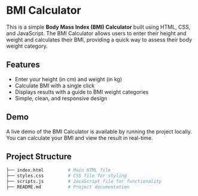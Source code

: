 # BMI Calculator

This is a simple **Body Mass Index (BMI) Calculator** built using HTML, CSS, and JavaScript. The BMI Calculator allows users to enter their height and weight and calculates their BMI, providing a quick way to assess their body weight category.

## Features

- Enter your height (in cm) and weight (in kg)
- Calculate BMI with a single click
- Displays results with a guide to BMI weight categories
- Simple, clean, and responsive design

## Demo

A live demo of the BMI Calculator is available by running the project locally. You can calculate your BMI and view the result in real-time.

## Project Structure

```bash
├── index.html         # Main HTML file
├── styles.css         # CSS file for styling
├── scripts.js         # JavaScript file for functionality
├── README.md          # Project documentation
